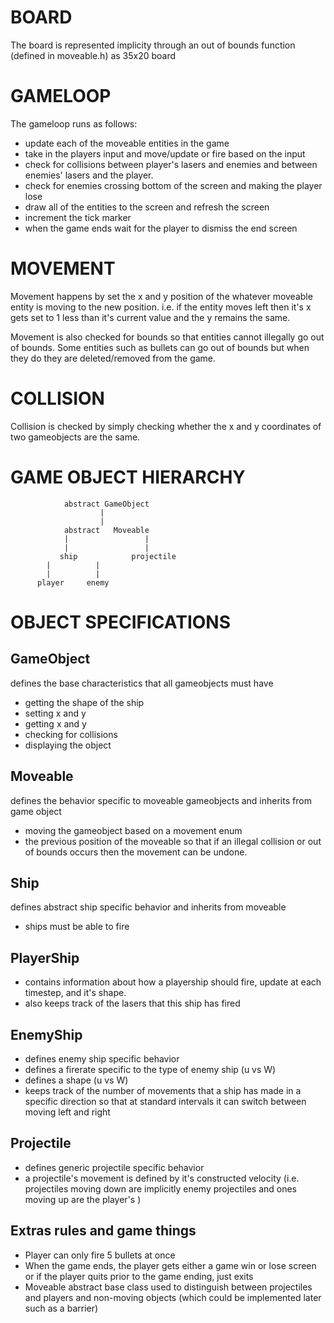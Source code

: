 BOARD
=====
The board is represented implicity through an out of bounds function (defined in moveable.h) as 35x20 board

GAMELOOP
===========
The gameloop runs as follows:
* update each of the moveable entities in the game
* take in the players input and move/update or fire based on the input
* check for collisions between player's lasers and enemies and between enemies' lasers and the player.
* check for enemies crossing bottom of the screen and making the player lose
* draw all of the entities to the screen and refresh the screen
* increment the tick marker
* when the game ends wait for the player to dismiss the end screen

MOVEMENT
=========
Movement happens by set the x and y position of the whatever moveable entity is moving to the new position. i.e. if the entity moves left then it's x gets set to 1 less than it's current value and the y remains the same.

Movement is also checked for bounds so that entities cannot illegally go out of bounds. Some entities such as bullets can go out of bounds but when they do they are deleted/removed from the game.

COLLISION
=========
Collision is checked by simply checking whether the x and y coordinates of two gameobjects are the same.


GAME OBJECT HIERARCHY
=====================
                abstract GameObject
                        |
                        |
                abstract   Moveable
                |                 |
                |                 |
               ship            projectile
            |          |
            |          | 
          player     enemy  

OBJECT SPECIFICATIONS
=====================

GameObject
----------
defines the base characteristics that all gameobjects must have
* getting the shape of the ship
* setting x and y 
* getting x and y
* checking for collisions
* displaying the object


Moveable
---------
defines the behavior specific to moveable gameobjects and inherits from game object
* moving the gameobject based on a movement enum
* the previous position of the moveable so that if an illegal collision or out of bounds occurs then the movement can be undone.


Ship
----
defines abstract ship specific behavior and inherits from moveable
* ships must be able to fire

PlayerShip
----------
* contains information about how a playership should fire, update at each timestep, and it's shape. 
* also keeps track of the lasers that this ship has fired

EnemyShip
---------
* defines enemy ship specific behavior
* defines a firerate specific to the type of enemy ship (u vs W)
* defines a shape (u vs W)
* keeps track of the number of movements that a ship has made in a specific direction so that at standard intervals it can switch between moving left and right

Projectile
-----------
* defines generic projectile specific behavior
* a projectile's movement is defined by it's constructed velocity (i.e. projectiles moving down are implicitly enemy projectiles and ones moving up are the player's )

Extras rules and game things
------------------------------------------
* Player can only fire 5 bullets at once
* When the game ends, the player gets either a game win or lose screen or if the player quits prior to the game ending, just exits
* Moveable abstract base class used to distinguish between projectiles and players and non-moving objects (which could be implemented later such as a barrier)
